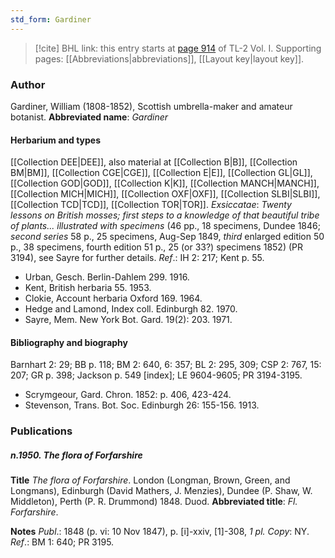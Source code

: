 ```yaml
---
std_form: Gardiner
---
```


> [!cite] BHL link: this entry starts at [page 914](https://www.biodiversitylibrary.org/page/33121045) of TL-2 Vol. I.
> Supporting pages: [[Abbreviations|abbreviations]], [[Layout key|layout key]].

### Author

Gardiner, William (1808-1852), Scottish umbrella-maker and amateur botanist. 
**Abbreviated name**: *Gardiner*

#### Herbarium and types

[[Collection DEE|DEE]], also material at [[Collection B|B]], [[Collection BM|BM]], [[Collection CGE|CGE]], [[Collection E|E]], [[Collection GL|GL]], [[Collection GOD|GOD]], [[Collection K|K]], [[Collection MANCH|MANCH]], [[Collection MICH|MICH]], [[Collection OXF|OXF]], [[Collection SLBI|SLBI]], [[Collection TCD|TCD]], [[Collection TOR|TOR]].
*Exsiccatae*: *Twenty lessons on British mosses; first steps to a knowledge of that beautiful tribe of plants... illustrated with specimens* (46 pp., 18 specimens, Dundee 1846; *second series* 58 p., 25 specimens, Aug-Sep 1849, *third* enlarged edition 50 p., 38 specimens, fourth edition 51 p., 25 (or 33?) specimens 1852) (PR 3194), see Sayre for further details.
*Ref*.: IH 2: 217; Kent p. 55.
- Urban, Gesch. Berlin-Dahlem 299. 1916.
- Kent, British herbaria 55. 1953.
- Clokie, Account herbaria Oxford 169. 1964.
- Hedge and Lamond, Index coll. Edinburgh 82. 1970.
- Sayre, Mem. New York Bot. Gard. 19(2): 203. 1971.

#### Bibliography and biography

Barnhart 2: 29; BB p. 118; BM 2: 640, 6: 357; BL 2: 295, 309; CSP 2: 767, 15: 207; GR p. 398; Jackson p. 549 \[index\]; LE 9604-9605; PR 3194-3195.
- Scrymgeour, Gard. Chron. 1852: p. 406, 423-424.
- Stevenson, Trans. Bot. Soc. Edinburgh 26: 155-156. 1913.

### Publications

##### n.1950. The flora of Forfarshire

**Title**
*The flora of Forfarshire*. London (Longman, Brown, Green, and Longmans), Edinburgh (David Mathers, J. Menzies), Dundee (P. Shaw, W. Middleton), Perth (P. R. Drummond) 1848. Duod.
**Abbreviated title**: *Fl. Forfarshire*.

**Notes**
*Publ*.: 1848 (p. vi: 10 Nov 1847), p. \[i\]-xxiv, \[1\]-308, *1 pl. Copy*: NY.
*Ref*.: BM 1: 640; PR 3195.

